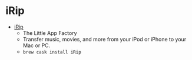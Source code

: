 # iRip
- [iRip](http://thelittleappfactory.com/irip/)
  -  The Little App Factory
  - Transfer music, movies, and more from your iPod or iPhone to your Mac or PC.
  - `brew cask install iRip`
